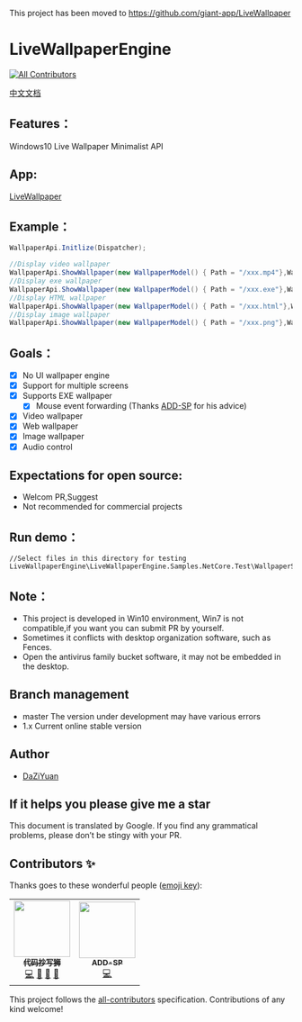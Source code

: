 This project has been moved to https://github.com/giant-app/LiveWallpaper
# LiveWallpaperEngine 
<!-- ALL-CONTRIBUTORS-BADGE:START - Do not remove or modify this section -->
[![All Contributors](https://img.shields.io/badge/all_contributors-2-orange.svg?style=flat-square)](#contributors-)
<!-- ALL-CONTRIBUTORS-BADGE:END -->

[中文文档](https://github.com/giant-app/LiveWallpaperEngine/blob/master/Docs/README_zh.md)

## Features：
Windows10 Live Wallpaper Minimalist API

## App:
[LiveWallpaper](https://livewallpaper.giantapp.cn/)

## Example：
```csharp
WallpaperApi.Initlize(Dispatcher);

//Display video wallpaper
WallpaperApi.ShowWallpaper(new WallpaperModel() { Path = "/xxx.mp4"},WallpaperManager.Screens[0])
//Display exe wallpaper
WallpaperApi.ShowWallpaper(new WallpaperModel() { Path = "/xxx.exe"},WallpaperManager.Screens[0])
//Display HTML wallpaper
WallpaperApi.ShowWallpaper(new WallpaperModel() { Path = "/xxx.html"},WallpaperManager.Screens[0])
//Display image wallpaper
WallpaperApi.ShowWallpaper(new WallpaperModel() { Path = "/xxx.png"},WallpaperManager.Screens[0])
```

## Goals：
- [x] No UI wallpaper engine
- [x] Support for multiple screens
- [x] Supports EXE wallpaper 
	- [x] Mouse event forwarding (Thanks [ADD-SP](https://github.com/ADD-SP) for his advice)  
- [x] Video wallpaper
- [x] Web wallpaper
- [x] Image wallpaper
- [x] Audio control

## Expectations for open source:
- Welcom PR,Suggest
- Not recommended for commercial projects

## Run demo：
```
//Select files in this directory for testing
LiveWallpaperEngine\LiveWallpaperEngine.Samples.NetCore.Test\WallpaperSamples
```

## Note：
* This project is developed in Win10 environment, Win7 is not compatible,if you want you can submit PR by yourself.
* Sometimes it conflicts with desktop organization software, such as Fences.
* Open the antivirus family bucket software, it may not be embedded in the desktop.

## Branch management
- master The version under development may have various errors
- 1.x Current online stable version

## Author
- [DaZiYuan](https://github.com/DaZiYuan)

## If it helps you please give me a star

This document is translated by Google. If you find any grammatical problems, please don’t be stingy with your PR.

## Contributors ✨

Thanks goes to these wonderful people ([emoji key](https://allcontributors.org/docs/en/emoji-key)):

<!-- ALL-CONTRIBUTORS-LIST:START - Do not remove or modify this section -->
<!-- prettier-ignore-start -->
<!-- markdownlint-disable -->
<table>
  <tr>
    <td align="center"><a href="https://www.mscoder.cn/"><img src="https://avatars3.githubusercontent.com/u/80653?v=4?s=100" width="100px;" alt=""/><br /><sub><b>代码抄写狮</b></sub></a><br /><a href="https://github.com/giant-app/LiveWallpaperEngine/commits?author=DaZiYuan" title="Code">💻</a> <a href="#maintenance-DaZiYuan" title="Maintenance">🚧</a> <a href="https://github.com/giant-app/LiveWallpaperEngine/issues?q=author%3ADaZiYuan" title="Bug reports">🐛</a> <a href="#projectManagement-DaZiYuan" title="Project Management">📆</a></td>
    <td align="center"><a href="https://www.addesp.com"><img src="https://avatars2.githubusercontent.com/u/44437200?v=4?s=100" width="100px;" alt=""/><br /><sub><b>ADD-SP</b></sub></a><br /><a href="https://github.com/giant-app/LiveWallpaperEngine/commits?author=ADD-SP" title="Code">💻</a></td>
  </tr>
</table>

<!-- markdownlint-restore -->
<!-- prettier-ignore-end -->

<!-- ALL-CONTRIBUTORS-LIST:END -->

This project follows the [all-contributors](https://github.com/all-contributors/all-contributors) specification. Contributions of any kind welcome!
